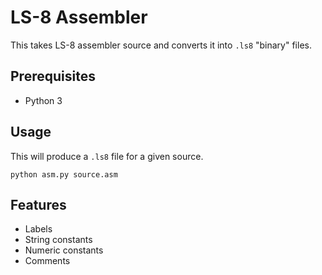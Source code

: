 # LS-8 Assembler

This takes LS-8 assembler source and converts it into `.ls8` "binary"
files.

## Prerequisites

-   Python 3

## Usage

This will produce a `.ls8` file for a given source.

```
python asm.py source.asm
```

## Features

-   Labels
-   String constants
-   Numeric constants
-   Comments

